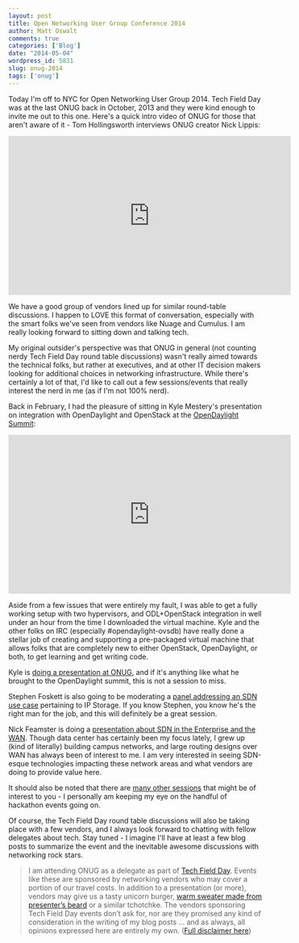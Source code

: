 ```yaml
---
layout: post
title: Open Networking User Group Conference 2014
author: Matt Oswalt
comments: true
categories: ['Blog']
date: "2014-05-04"
wordpress_id: 5831
slug: onug-2014
tags: ['onug']
---
```



Today I'm off to NYC for Open Networking User Group 2014. Tech Field Day was at the last ONUG back in October, 2013 and they were kind enough to invite me out to this one. Here's a quick intro video of ONUG for those that aren't aware of it - Tom Hollingsworth interviews ONUG creator Nick Lippis:

<div style="text-align: center"><iframe width="560" height="315" src="https://www.youtube.com/embed/-4LSxDsS9fY" frameborder="0" allowfullscreen></iframe></div>

We have a good group of vendors lined up for similar round-table discussions. I happen to LOVE this format of conversation, especially with the smart folks we've seen from vendors like Nuage and Cumulus. I am really looking forward to sitting down and talking tech.

My original outsider's perspective was that ONUG in general (not counting nerdy Tech Field Day round table discussions) wasn't really aimed towards the technical folks, but rather at executives, and at other IT decision makers looking for additional choices in networking infrastructure. While there's certainly a lot of that, I'd like to call out a few sessions/events that really interest the nerd in me (as if I'm not 100% nerd).

Back in February, I had the pleasure of sitting in Kyle Mestery's presentation on integration with OpenDaylight and OpenStack at the [OpenDaylight Summit](http://events.linuxfoundation.org/events/opendaylight-summit):

<div style="text-align: center"><iframe width="560" height="315" src="https://www.youtube.com/embed/3MkCiHeH_Fo" frameborder="0" allowfullscreen></iframe></div>

Aside from a few issues that were entirely my fault, I was able to get a fully working setup with two hypervisors, and ODL+OpenStack integration in well under an hour from the time I downloaded the virtual machine. Kyle and the other folks on IRC (especially #opendaylight-ovsdb) have really done a stellar job of creating and supporting a pre-packaged virtual machine that allows folks that are completely new to either OpenStack, OpenDaylight, or both, to get learning and get writing code.

Kyle is [doing a presentation at ONUG](http://opennetworkingusergroup.com/openstack-networking-with-neutron/), and if it's anything like what he brought to the OpenDaylight summit, this is not a session to miss.

Stephen Foskett is also going to be moderating a [panel addressing an SDN use case](http://opennetworkingusergroup.com/agenda/ip-storage-sdns-killer-app/) pertaining to IP Storage. If you know Stephen, you know he's the right man for the job, and this will definitely be a great session.

Nick Feamster is doing a [presentation about SDN in the Enterprise and the WAN](http://opennetworkingusergroup.com/implementing-network-policies-in-sdn-from-the-enterprise-to-the-wide-area/). Though data center has certainly been my focus lately, I grew up (kind of literally) building campus networks, and large routing designs over WAN has always been of interest to me. I am very interested in seeing SDN-esque technologies impacting these network areas and what vendors are doing to provide value here.

It should also be noted that there are [many other sessions](http://opennetworkingusergroup.com/agenda/) that might be of interest to you - I personally am keeping my eye on the handful of hackathon events going on.

Of course, the Tech Field Day round table discussions will also be taking place with a few vendors, and I always look forward to chatting with fellow delegates about tech. Stay tuned - I imagine I'll have at least a few blog posts to summarize the event and the inevitable awesome discussions with networking rock stars.

> I am attending ONUG as a delegate as part of [Tech Field Day](http://techfieldday.com/about/). Events like these are sponsored by networking vendors who may cover a portion of our travel costs. In addition to a presentation (or more), vendors may give us a tasty unicorn burger, [warm sweater made from presenter’s beard](http://www.youtube.com/watch?v=oQrJk9JzW8o) or a similar tchotchke. The vendors sponsoring Tech Field Day events don’t ask for, nor are they promised any kind of consideration in the writing of my blog posts … and as always, all opinions expressed here are entirely my own. ([Full disclaimer here](https://keepingitclassless.net/disclaimers/))
